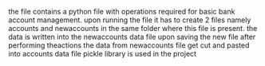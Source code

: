 the file contains a python  file with operations required for basic bank account management.
upon running the file it has to create 2 files namely accounts and newaccounts in the same folder where this file is present.
the data is written into the newaccounts data file
upon saving the new file after performing theactions the data from newaccounts file get cut and pasted into accounts data file
pickle library is used in the project
